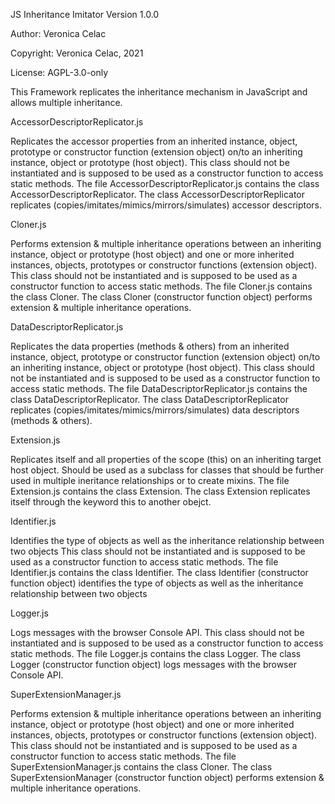 JS Inheritance Imitator Version 1.0.0

Author: Veronica Celac

Copyright: Veronica Celac, 2021

License: AGPL-3.0-only




This Framework replicates the inheritance mechanism in JavaScript and allows multiple inheritance.




AccessorDescriptorReplicator.js

Replicates the accessor properties from an inherited instance, object, prototype or constructor function (extension object) on/to an inheriting instance, object or prototype (host object). This class should not be instantiated and is supposed to be used as a constructor function to access static methods.
The file AccessorDescriptorReplicator.js contains the class AccessorDescriptorReplicator. The class AccessorDescriptorReplicator replicates (copies/imitates/mimics/mirrors/simulates) accessor descriptors.




Cloner.js

Performs extension & multiple inheritance operations between an inheriting instance, object or prototype (host object) and one or more inherited instances, objects, prototypes or constructor functions (extension object). This class should not be instantiated and is supposed to be used as a constructor function to access static methods.
The file Cloner.js contains the class Cloner. The class Cloner (constructor function object) performs extension & multiple inheritance operations.




DataDescriptorReplicator.js

Replicates the data properties (methods & others) from an inherited instance, object, prototype or constructor function (extension object) on/to an inheriting instance, object or prototype (host object). This class should not be instantiated and is supposed to be used as a constructor function to access static methods.
The file DataDescriptorReplicator.js contains the class DataDescriptorReplicator. The class DataDescriptorReplicator replicates (copies/imitates/mimics/mirrors/simulates) data descriptors (methods & others).




Extension.js

Replicates itself and all properties of the scope (this) on an inheriting target host object. Should be used as a subclass for classes that should be further used in multiple ineritance relationships or to create mixins.
The file Extension.js contains the class Extension. The class Extension replicates itself through the keyword this to another obejct.




Identifier.js

Identifies the type of objects as well as the inheritance relationship between two objects This class should not be instantiated and is supposed to be used as a constructor function to access static methods.
The file Identifier.js contains the class Identifier. The class Identifier (constructor function object) identifies the type of objects as well as the inheritance relationship between two objects


Logger.js

Logs messages with the browser Console API. This class should not be instantiated and is supposed to be used as a constructor function to access static methods.
The file Logger.js contains the class Logger. The class Logger (constructor function object) logs messages with the browser Console API.


SuperExtensionManager.js

Performs extension & multiple inheritance operations between an inheriting instance, object or prototype (host object) and one or more inherited instances, objects, prototypes or constructor functions (extension object). This class should not be instantiated and is supposed to be used as a constructor function to access static methods.
The file SuperExtensionManager.js contains the class Cloner. The class SuperExtensionManager (constructor function object) performs extension & multiple inheritance operations.
